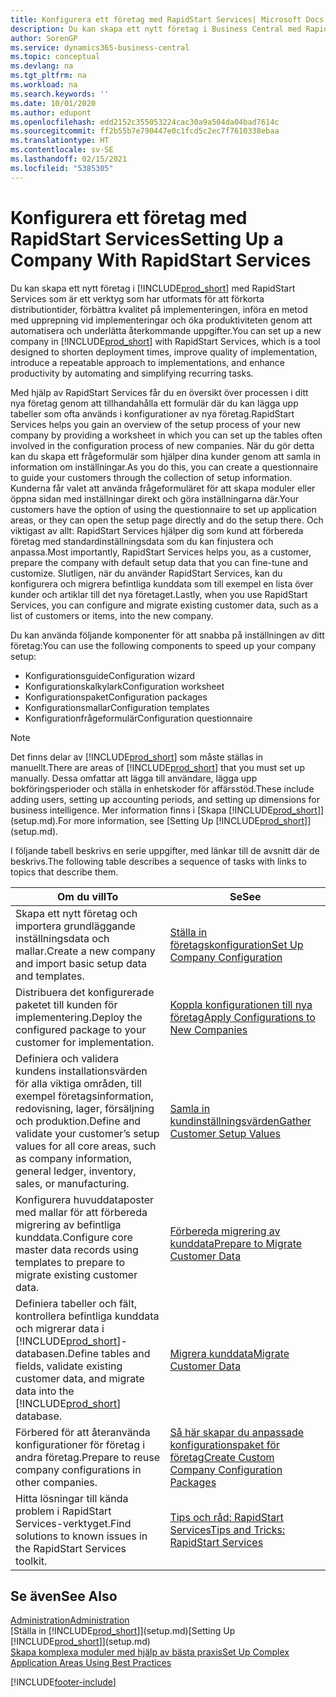 ```yaml
---
title: Konfigurera ett företag med RapidStart Services| Microsoft Docs
description: Du kan skapa ett nytt företag i Business Central med RapidStart Services, som är ett verktyg som har utformats för att förkorta distributionstider, förbättra kvaliteten på implementeringen, införa en upprepningsbar metod vid implementeringar, samt öka produktiviteten genom att automatisera och underlätta återkommande uppgifter.
author: SorenGP
ms.service: dynamics365-business-central
ms.topic: conceptual
ms.devlang: na
ms.tgt_pltfrm: na
ms.workload: na
ms.search.keywords: ''
ms.date: 10/01/2020
ms.author: edupont
ms.openlocfilehash: edd2152c355053224cac30a9a504da04bad7614c
ms.sourcegitcommit: ff2b55b7e790447e0c1fcd5c2ec7f7610338ebaa
ms.translationtype: HT
ms.contentlocale: sv-SE
ms.lasthandoff: 02/15/2021
ms.locfileid: "5385305"
---
```

# <a name="setting-up-a-company-with-rapidstart-services"></a><span data-ttu-id="ccc81-103">Konfigurera ett företag med RapidStart Services</span><span class="sxs-lookup"><span data-stu-id="ccc81-103">Setting Up a Company With RapidStart Services</span></span>
<span data-ttu-id="ccc81-104">Du kan skapa ett nytt företag i [!INCLUDE[prod_short](includes/prod_short.md)] med RapidStart Services som är ett verktyg som har utformats för att förkorta distributiontider, förbättra kvalitet på implementeringen, införa en metod med upprepning vid implementeringar och öka produktiviteten genom att automatisera och underlätta återkommande uppgifter.</span><span class="sxs-lookup"><span data-stu-id="ccc81-104">You can set up a new company in [!INCLUDE[prod_short](includes/prod_short.md)] with RapidStart Services, which is a tool designed to shorten deployment times, improve quality of implementation, introduce a repeatable approach to implementations, and enhance productivity by automating and simplifying recurring tasks.</span></span>  

<span data-ttu-id="ccc81-105">Med hjälp av RapidStart Services får du en översikt över processen i ditt nya företag genom att tillhandahålla ett formulär där du kan lägga upp tabeller som ofta används i konfigurationer av nya företag.</span><span class="sxs-lookup"><span data-stu-id="ccc81-105">RapidStart Services helps you gain an overview of the setup process of your new company by providing a worksheet in which you can set up the tables often involved in the configuration process of new companies.</span></span> <span data-ttu-id="ccc81-106">När du gör detta kan du skapa ett frågeformulär som hjälper dina kunder genom att samla in information om inställningar.</span><span class="sxs-lookup"><span data-stu-id="ccc81-106">As you do this, you can create a questionnaire to guide your customers through the collection of setup information.</span></span> <span data-ttu-id="ccc81-107">Kunderna får valet att använda frågeformuläret för att skapa moduler eller öppna sidan med inställningar direkt och göra inställningarna där.</span><span class="sxs-lookup"><span data-stu-id="ccc81-107">Your customers have the option of using the questionnaire to set up application areas, or they can open the setup page directly and do the setup there.</span></span> <span data-ttu-id="ccc81-108">Och viktigast av allt: RapidStart Services hjälper dig som kund att förbereda företag med standardinställningsdata som du kan finjustera och anpassa.</span><span class="sxs-lookup"><span data-stu-id="ccc81-108">Most importantly, RapidStart Services helps you, as a customer, prepare the company with default setup data that you can fine-tune and customize.</span></span> <span data-ttu-id="ccc81-109">Slutligen, när du använder RapidStart Services, kan du konfigurera och migrera befintliga kunddata som till exempel en lista över kunder och artiklar till det nya företaget.</span><span class="sxs-lookup"><span data-stu-id="ccc81-109">Lastly, when you use RapidStart Services, you can configure and migrate existing customer data, such as a list of customers or items, into the new company.</span></span>

<span data-ttu-id="ccc81-110">Du kan använda följande komponenter för att snabba på inställningen av ditt företag:</span><span class="sxs-lookup"><span data-stu-id="ccc81-110">You can use the following components to speed up your company setup:</span></span>  

-   <span data-ttu-id="ccc81-111">Konfigurationsguide</span><span class="sxs-lookup"><span data-stu-id="ccc81-111">Configuration wizard</span></span>  
-   <span data-ttu-id="ccc81-112">Konfigurationskalkylark</span><span class="sxs-lookup"><span data-stu-id="ccc81-112">Configuration worksheet</span></span>  
-   <span data-ttu-id="ccc81-113">Konfigurationspaket</span><span class="sxs-lookup"><span data-stu-id="ccc81-113">Configuration packages</span></span>  
-   <span data-ttu-id="ccc81-114">Konfigurationsmallar</span><span class="sxs-lookup"><span data-stu-id="ccc81-114">Configuration templates</span></span>  
-   <span data-ttu-id="ccc81-115">Konfigurationfrågeformulär</span><span class="sxs-lookup"><span data-stu-id="ccc81-115">Configuration questionnaire</span></span>  

> [!Note]  
>  <span data-ttu-id="ccc81-116">Det finns delar av [!INCLUDE[prod_short](includes/prod_short.md)] som måste ställas in manuellt.</span><span class="sxs-lookup"><span data-stu-id="ccc81-116">There are areas of [!INCLUDE[prod_short](includes/prod_short.md)] that you must set up manually.</span></span> <span data-ttu-id="ccc81-117">Dessa omfattar att lägga till användare, lägga upp bokföringsperioder och ställa in enhetskoder för affärsstöd.</span><span class="sxs-lookup"><span data-stu-id="ccc81-117">These include adding users, setting up accounting periods, and setting up dimensions for business intelligence.</span></span> <span data-ttu-id="ccc81-118">Mer information finns i [Skapa [!INCLUDE[prod_short](includes/prod_short.md)]](setup.md).</span><span class="sxs-lookup"><span data-stu-id="ccc81-118">For more information, see [Setting Up [!INCLUDE[prod_short](includes/prod_short.md)]](setup.md).</span></span>

 <span data-ttu-id="ccc81-119">I följande tabell beskrivs en serie uppgifter, med länkar till de avsnitt där de beskrivs.</span><span class="sxs-lookup"><span data-stu-id="ccc81-119">The following table describes a sequence of tasks with links to topics that describe them.</span></span>

|<span data-ttu-id="ccc81-120">**Om du vill**</span><span class="sxs-lookup"><span data-stu-id="ccc81-120">**To**</span></span>|<span data-ttu-id="ccc81-121">**Se**</span><span class="sxs-lookup"><span data-stu-id="ccc81-121">**See**</span></span>|  
|------------|-------------|  
|<span data-ttu-id="ccc81-122">Skapa ett nytt företag och importera grundläggande inställningsdata och mallar.</span><span class="sxs-lookup"><span data-stu-id="ccc81-122">Create a new company and import basic setup data and templates.</span></span>|[<span data-ttu-id="ccc81-123">Ställa in företagskonfiguration</span><span class="sxs-lookup"><span data-stu-id="ccc81-123">Set Up Company Configuration</span></span>](admin-set-up-company-configuration.md)|  
|<span data-ttu-id="ccc81-124">Distribuera det konfigurerade paketet till kunden för implementering.</span><span class="sxs-lookup"><span data-stu-id="ccc81-124">Deploy the configured package to your customer for implementation.</span></span>|[<span data-ttu-id="ccc81-125">Koppla konfigurationen till nya företag</span><span class="sxs-lookup"><span data-stu-id="ccc81-125">Apply Configurations to New Companies</span></span>](admin-apply-configuration-to-new-companies.md)|
|<span data-ttu-id="ccc81-126">Definiera och validera kundens installationsvärden för alla viktiga områden, till exempel företagsinformation, redovisning, lager, försäljning och produktion.</span><span class="sxs-lookup"><span data-stu-id="ccc81-126">Define and validate your customer’s setup values for all core areas, such as company information, general ledger, inventory, sales, or manufacturing.</span></span>|[<span data-ttu-id="ccc81-127">Samla in kundinställningsvärden</span><span class="sxs-lookup"><span data-stu-id="ccc81-127">Gather Customer Setup Values</span></span>](admin-gather-customer-setup-values.md)|  
|<span data-ttu-id="ccc81-128">Konfigurera huvuddataposter med mallar för att förbereda migrering av befintliga kunddata.</span><span class="sxs-lookup"><span data-stu-id="ccc81-128">Configure core master data records using templates to prepare to migrate existing customer data.</span></span>|[<span data-ttu-id="ccc81-129">Förbereda migrering av kunddata</span><span class="sxs-lookup"><span data-stu-id="ccc81-129">Prepare to Migrate Customer Data</span></span>](admin-use-templates-to-prepare-customer-data-for-migration.md)|  
|<span data-ttu-id="ccc81-130">Definiera tabeller och fält, kontrollera befintliga kunddata och migrerar data i [!INCLUDE[prod_short](includes/prod_short.md)]-databasen.</span><span class="sxs-lookup"><span data-stu-id="ccc81-130">Define tables and fields, validate existing customer data, and migrate data into the [!INCLUDE[prod_short](includes/prod_short.md)] database.</span></span>|[<span data-ttu-id="ccc81-131">Migrera kunddata</span><span class="sxs-lookup"><span data-stu-id="ccc81-131">Migrate Customer Data</span></span>](admin-migrate-customer-data.md)|
|<span data-ttu-id="ccc81-132">Förbered för att återanvända konfigurationer för företag i andra företag.</span><span class="sxs-lookup"><span data-stu-id="ccc81-132">Prepare to reuse company configurations in other companies.</span></span>|[<span data-ttu-id="ccc81-133">Så här skapar du anpassade konfigurationspaket för företag</span><span class="sxs-lookup"><span data-stu-id="ccc81-133">Create Custom Company Configuration Packages</span></span>](admin-how-to-create-custom-company-configuration-packages.md)|
|<span data-ttu-id="ccc81-134">Hitta lösningar till kända problem i RapidStart Services-verktyget.</span><span class="sxs-lookup"><span data-stu-id="ccc81-134">Find solutions to known issues in the RapidStart Services toolkit.</span></span>|[<span data-ttu-id="ccc81-135">Tips och råd: RapidStart Services</span><span class="sxs-lookup"><span data-stu-id="ccc81-135">Tips and Tricks: RapidStart Services</span></span>](admin-tips-and-tricks-rapidstart-services.md)|  

## <a name="see-also"></a><span data-ttu-id="ccc81-136">Se även</span><span class="sxs-lookup"><span data-stu-id="ccc81-136">See Also</span></span>  
[<span data-ttu-id="ccc81-137">Administration</span><span class="sxs-lookup"><span data-stu-id="ccc81-137">Administration</span></span>](admin-setup-and-administration.md)  
<span data-ttu-id="ccc81-138">[Ställa in [!INCLUDE[prod_short](includes/prod_short.md)]](setup.md)</span><span class="sxs-lookup"><span data-stu-id="ccc81-138">[Setting Up [!INCLUDE[prod_short](includes/prod_short.md)]](setup.md)</span></span>  
[<span data-ttu-id="ccc81-139">Skapa komplexa moduler med hjälp av bästa praxis</span><span class="sxs-lookup"><span data-stu-id="ccc81-139">Set Up Complex Application Areas Using Best Practices</span></span>](set-up-complex-application-areas-using-best-practices.md)   


[!INCLUDE[footer-include](includes/footer-banner.md)]